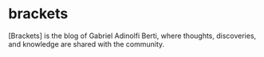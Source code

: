 # brackets
[Brackets] is the blog of Gabriel Adinolfi Berti, where thoughts, discoveries, and knowledge are shared with the community.
